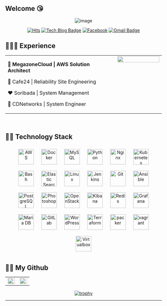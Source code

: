 ## Welcome :kissing_heart:

<div align=center>
  
![image](https://user-images.githubusercontent.com/31501015/124889044-a4454100-e011-11eb-98c1-dad1783a03e9.png)
</div>
  
<div align=center>

[![Hits](https://hits.seeyoufarm.com/api/count/incr/badge.svg?url=https%3A%2F%2Fgithub.com%2Fseohyun0120%2Fhit-counter)](https://hits.seeyoufarm.com)
[![Tech Blog Badge](https://img.shields.io/badge/-Tech%20blog-black?style=flat-square&logo=Github&logoColor=white)](https://tistory.com/)
[![Facebook](https://img.shields.io/badge/facebook-1877f2?style=flat-square&logo=facebook&logoColor=white)](https://www.facebook.com/jeong.jaehwan.5/)
[![Gmail Badge](https://img.shields.io/badge/-Contact%20Me-d14836?style=flat-square&logo=Gmail&logoColor=white&link=mailto:sepiros62@gmail.com)](mailto:sepiros62@gmail.com)
</div>


## 👩🏻‍💻 Experience
<table><tr><td valign="top" width="70%">

💜  **MegazoneCloud | AWS Solution Architect**   

💙 Cafe24 | Reliability Site Engineering  

❤️ Soribada | System Management   

💛 CDNetworks | System Engineer   

</td><td valign="top" width="30%">
<div align="center">
<img src="https://rishavanand.github.io/static/images/greetings.gif" align="center" style="width: 100%" />
</div> 
  
</td></tr></table>  
 
<br/>

## 👩‍💻 Technology Stack 
<div align="center">  
<img style="margin: 10px" src="https://profilinator.rishav.dev/skills-assets/amazonwebservices-original-wordmark.svg" alt="AWS" height="50" />  
<img style="margin: 10px" src="https://profilinator.rishav.dev/skills-assets/docker-original-wordmark.svg" alt="Docker" height="50" />  
<img style="margin: 10px" src="https://profilinator.rishav.dev/skills-assets/mysql-original-wordmark.svg" alt="MySQL" height="50" />  
<img style="margin: 10px" src="https://profilinator.rishav.dev/skills-assets/python-original.svg" alt="Python" height="50" />  
<img style="margin: 10px" src="https://profilinator.rishav.dev/skills-assets/nginx-original.svg" alt="Nginx" height="50" />  
<img style="margin: 10px" src="https://profilinator.rishav.dev/skills-assets/kubernetes-icon.svg" alt="Kubernetes" height="50" />  
<img style="margin: 10px" src="https://profilinator.rishav.dev/skills-assets/gnu_bash-icon.svg" alt="Bash" height="50" />  
<img style="margin: 10px" src="https://profilinator.rishav.dev/skills-assets/elasticsearch.png" alt="Elastic Search" height="50" />  
<img style="margin: 10px" src="https://profilinator.rishav.dev/skills-assets/linux-original.svg" alt="Linux" height="50" />  
<img style="margin: 10px" src="https://profilinator.rishav.dev/skills-assets/jenkins-icon.svg" alt="Jenkins" height="50" />  
<img style="margin: 10px" src="https://profilinator.rishav.dev/skills-assets/git-scm-icon.svg" alt="Git" height="50" />  
<img style="margin: 10px" src="https://profilinator.rishav.dev/skills-assets/ansible.png" alt="Ansible" height="50" />  
<img style="margin: 10px" src="https://profilinator.rishav.dev/skills-assets/postgresql-original-wordmark.svg" alt="PostgreSQL" height="50" />  
<img style="margin: 10px" src="https://profilinator.rishav.dev/skills-assets/photoshop-plain.svg" alt="Photoshop" height="50" />  
<img style="margin: 10px" src="https://profilinator.rishav.dev/skills-assets/openstack.png" alt="OpenStack" height="50" />  
<img style="margin: 10px" src="https://profilinator.rishav.dev/skills-assets/kibana.png" alt="Kibana" height="50" />  
<img style="margin: 10px" src="https://profilinator.rishav.dev/skills-assets/redis-original-wordmark.svg" alt="Redis" height="50" />  
<img style="margin: 10px" src="https://profilinator.rishav.dev/skills-assets/grafana.png" alt="Grafana" height="50" />  
<img style="margin: 10px" src="https://profilinator.rishav.dev/skills-assets/mariadb.png" alt="Maria DB" height="50" />  
<img style="margin: 10px" src="https://profilinator.rishav.dev/skills-assets/gitlab.svg" alt="GitLab" height="50" />  
<img style="margin: 10px" src="https://profilinator.rishav.dev/skills-assets/wordpress.png" alt="WordPress" height="50" />  
<img style="margin: 10px" src="https://user-images.githubusercontent.com/31501015/125009136-e5cffd80-e09e-11eb-998f-c8c662011f87.png" alt="Terraform" height="50" /> 
<img style="margin: 10px" src="https://user-images.githubusercontent.com/31501015/125009217-09934380-e09f-11eb-8c11-0461018b3f72.png" alt="packer" height="50" />
<img style="margin: 10px" src="https://user-images.githubusercontent.com/31501015/125009563-ba99de00-e09f-11eb-9779-f9b2699aa972.png" alt="vagrant" height="50" />
<img style="margin: 10px" src="https://user-images.githubusercontent.com/31501015/125009339-58d97400-e09f-11eb-8b07-0be50dd5400b.png" alt="Virtualbox" height="50" />
</div>  


## 👩‍💻 My Github
<table><tr><td valign="top" width="50%">
<img src="https://github-readme-stats.vercel.app/api?username=sepiros62&show_icons=true&count_private=true&hide_border=true&theme=dark" align="left" style="width: 100%" />
</td><td valign="top" width="50%">
<img src="https://github-readme-stats.vercel.app/api/top-langs/?username=sepiros62&hide_border=true&layout=compact&theme=dark" align="left" style="width: 100%" />
</td></tr></table>

<div align=center>

[![trophy](https://github-profile-trophy.vercel.app/?username=sepiros62&theme=radical)](https://github.com/ryo-ma/github-profile-trophy)
</div>

---

